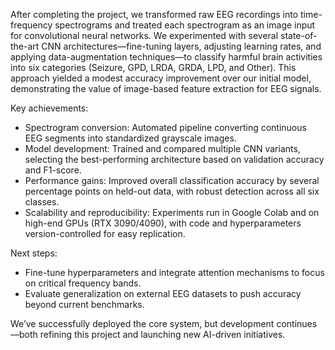 After completing the project, we transformed raw EEG recordings into time-frequency spectrograms and treated each spectrogram as an image input for convolutional neural networks. We experimented with several state-of-the-art CNN architectures—fine-tuning layers, adjusting learning rates, and applying data-augmentation techniques—to classify harmful brain activities into six categories (Seizure, GPD, LRDA, GRDA, LPD, and Other). This approach yielded a modest accuracy improvement over our initial model, demonstrating the value of image-based feature extraction for EEG signals.

Key achievements:

- Spectrogram conversion: Automated pipeline converting continuous EEG segments into standardized grayscale images.
- Model development: Trained and compared multiple CNN variants, selecting the best-performing architecture based on validation accuracy and F1-score.
- Performance gains: Improved overall classification accuracy by several percentage points on held-out data, with robust detection across all six classes.
- Scalability and reproducibility: Experiments run in Google Colab and on high-end GPUs (RTX 3090/4090), with code and hyperparameters version-controlled for easy replication.

Next steps:

- Fine-tune hyperparameters and integrate attention mechanisms to focus on critical frequency bands.
- Evaluate generalization on external EEG datasets to push accuracy beyond current benchmarks.

We’ve successfully deployed the core system, but development continues—both refining this project and launching new AI-driven initiatives.
